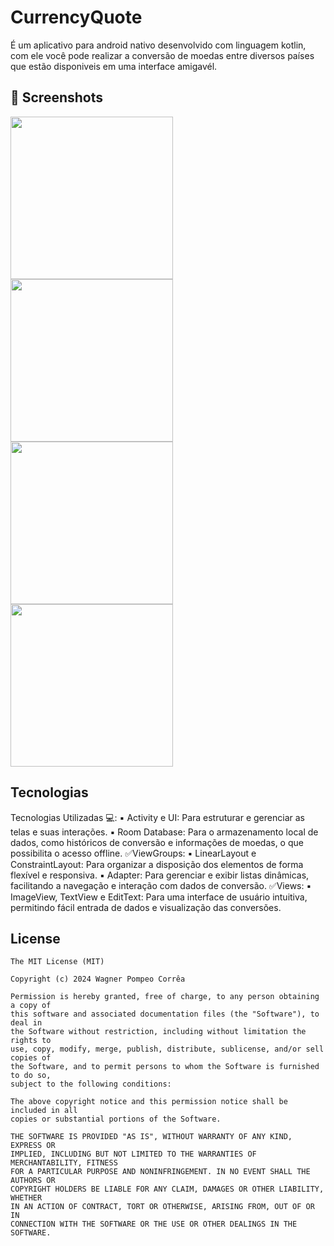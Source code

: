 # CurrencyQuote
É um aplicativo para android nativo desenvolvido com linguagem kotlin, com ele você pode realizar a conversão de moedas entre diversos países que estão disponiveis em uma interface amigavél.



## :camera_flash: Screenshots
<!-- You can add more screenshots here if you like -->
<img src="https://github.com/user-attachments/assets/b7b8312b-9153-41e5-ab93-6030f9de06d8" width=260/>
<img src="https://github.com/user-attachments/assets/ed32a74c-dae1-43e9-ba65-5185a9423184" width=260/>
<img src="https://github.com/user-attachments/assets/d135a72c-b147-49bc-83a3-9a8f6191ac2a" width=260/>
<img src="https://github.com/user-attachments/assets/1d8f8942-a758-4129-acb2-1b4cb1f2541d" width=260/>



## Tecnologias
Tecnologias Utilizadas 💻:
▪️ Activity e UI:
  Para estruturar e gerenciar as telas e suas interações.
▪️ Room Database: 
Para o armazenamento local de dados, como históricos de conversão e informações de moedas, o que possibilita o acesso offline.
✅ViewGroups:
▪️ LinearLayout e ConstraintLayout:
  Para organizar a disposição dos elementos de forma flexível e responsiva.
▪️ Adapter:
  Para gerenciar e exibir listas dinâmicas, facilitando a navegação e interação com dados de conversão.
✅Views:
▪️ ImageView, TextView e EditText:
  Para uma interface de usuário intuitiva, permitindo fácil entrada de dados e visualização das conversões.

## License
```
The MIT License (MIT)

Copyright (c) 2024 Wagner Pompeo Corrêa

Permission is hereby granted, free of charge, to any person obtaining a copy of
this software and associated documentation files (the "Software"), to deal in
the Software without restriction, including without limitation the rights to
use, copy, modify, merge, publish, distribute, sublicense, and/or sell copies of
the Software, and to permit persons to whom the Software is furnished to do so,
subject to the following conditions:

The above copyright notice and this permission notice shall be included in all
copies or substantial portions of the Software.

THE SOFTWARE IS PROVIDED "AS IS", WITHOUT WARRANTY OF ANY KIND, EXPRESS OR
IMPLIED, INCLUDING BUT NOT LIMITED TO THE WARRANTIES OF MERCHANTABILITY, FITNESS
FOR A PARTICULAR PURPOSE AND NONINFRINGEMENT. IN NO EVENT SHALL THE AUTHORS OR
COPYRIGHT HOLDERS BE LIABLE FOR ANY CLAIM, DAMAGES OR OTHER LIABILITY, WHETHER
IN AN ACTION OF CONTRACT, TORT OR OTHERWISE, ARISING FROM, OUT OF OR IN
CONNECTION WITH THE SOFTWARE OR THE USE OR OTHER DEALINGS IN THE SOFTWARE.
```
